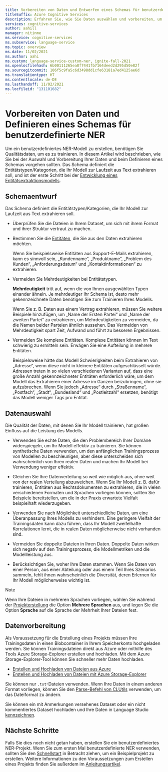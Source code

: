 ```yaml
---
title: Vorbereiten von Daten und Entwerfen eines Schemas für benutzerdefinierte NER
titleSuffix: Azure Cognitive Services
description: Erfahren Sie, wie Sie Daten auswählen und vorbereiten, um Projekte für benutzerdefinierte NER erfolgreich zu erstellen.
services: cognitive-services
author: aahill
manager: nitinme
ms.service: cognitive-services
ms.subservice: language-service
ms.topic: overview
ms.date: 11/02/2021
ms.author: aahi
ms.custom: language-service-custom-ner, ignite-fall-2021
ms.openlocfilehash: 6b00111265ea8f7441fb7164deed2d295d50e82f
ms.sourcegitcommit: 106f5c9fa5c6d3498dd1cfe63181a7ed4125ae6d
ms.translationtype: HT
ms.contentlocale: de-DE
ms.lasthandoff: 11/02/2021
ms.locfileid: "131101682"
---
```

# <a name="how-to-prepare-data-and-define-a-schema-for-custom-ner"></a>Vorbereiten von Daten und Definieren eines Schemas für benutzerdefinierte NER

Um ein benutzerdefiniertes NER-Modell zu erstellen, benötigen Sie Qualitätsdaten, um es zu trainieren. In diesem Artikel wird beschrieben, wie Sie bei der Auswahl und Vorbereitung Ihrer Daten und beim Definieren eines Schemas vorgehen sollten. Das Schema definiert die Entitätstypen/Kategorien, die Ihr Modell zur Laufzeit aus Text extrahieren soll, und ist der erste Schritt bei der [Entwicklung eines Entitätsextraktionsmodells](../overview.md#application-development-lifecycle).

## <a name="schema-design"></a>Schemaentwurf

Das Schema definiert die Entitätstypen/Kategorien, die Ihr Modell zur Laufzeit aus Text extrahieren soll.

* Überprüfen Sie die Dateien in Ihrem Dataset, um sich mit ihrem Format und ihrer Struktur vertraut zu machen.

* Bestimmen Sie die [Entitäten](../glossary.md#entity), die Sie aus den Daten extrahieren möchten.

    Wenn Sie beispielsweise Entitäten aus Support-E-Mails extrahieren, kann es sinnvoll sein, „Kundenname“, „Produktname“, „Problem des Kunden“, „Anforderungsdatum“ und „Kontaktinformationen“ zu extrahieren.

* Vermeiden Sie Mehrdeutigkeiten bei Entitätstypen.

    **Mehrdeutigkeit** tritt auf, wenn die von Ihnen ausgewählten Typen einander ähneln. Je mehrdeutiger Ihr Schema ist, desto mehr gekennzeichnete Daten benötigen Sie zum Trainieren Ihres Modells.

    Wenn Sie z. B. Daten aus einem Vertrag extrahieren, müssen Sie weitere Beispiele hinzufügen, um „Name der Ersten Partei“ und „Name der zweiten Partei“ zu extrahieren, um Mehrdeutigkeiten zu vermeiden, da die Namen beider Parteien ähnlich aussehen. Das Vermeiden von Mehrdeutigkeit spart Zeit, Aufwand und führt zu besseren Ergebnissen.

* Vermeiden Sie komplexe Entitäten. Komplexe Entitäten können im Text schwierig zu ermitteln sein. Erwägen Sie eine Aufteilung in mehrere Entitäten.

    Beispielsweise hätte das Modell Schwierigkeiten beim Extrahieren von „Adresse“, wenn diese nicht in kleinere Entitäten aufgeschlüsselt würde. Adressen treten in so vielen verschiedenen Varianten auf, dass eine große Anzahl gekennzeichneter Entitäten erforderlich wäre, um dem Modell das Extrahieren einer Adresse im Ganzen beizubringen, ohne sie aufzubrechen. Wenn Sie jedoch „Adresse“ durch „Straßenname“, „Postfach“, „Stadt“, „Bundesland“ und „Postleitzahl“ ersetzen, benötigt das Modell weniger Tags pro Entität.

## <a name="data-selection"></a>Datenauswahl

Die Qualität der Daten, mit denen Sie Ihr Modell trainieren, hat großen Einfluss auf die Leistung des Modells.

* Verwenden Sie echte Daten, die den Problembereich Ihrer Domäne widerspiegeln, um Ihr Modell effektiv zu trainieren. Sie können synthetische Daten verwenden, um den anfänglichen Trainingsprozess von Modellen zu beschleunigen, aber diese unterscheiden sich wahrscheinlich von Ihren realen Daten und machen Ihr Modell bei Verwendung weniger effektiv.

* Gleichen Sie Ihre Datenverteilung so weit wie möglich aus, ohne weit von der realen Verteilung abzuweichen. Wenn Sie Ihr Modell z. B. dafür trainieren, Entitäten aus Rechtsdokumenten zu extrahieren, die in vielen verschiedenen Formaten und Sprachen vorliegen können, sollten Sie Beispiele bereitstellen, um die in der Praxis erwartete Vielfalt beispielhaft wiederzugeben.

* Verwenden Sie nach Möglichkeit unterschiedliche Daten, um eine Überanpassung Ihres Modells zu verhindern. Eine geringere Vielfalt der Trainingsdaten kann dazu führen, dass Ihr Modell zweifelhafte Korrelationen lernt, die in realen Daten möglicherweise nicht vorhanden sind. 
 
* Vermeiden Sie doppelte Dateien in Ihren Daten. Doppelte Daten wirken sich negativ auf den Trainingsprozess, die Modellmetriken und die Modellleistung aus. 

* Berücksichtigen Sie, woher Ihre Daten stammen. Wenn Sie Daten von einer Person, aus einer Abteilung oder aus einem Teil Ihres Szenarios sammeln, fehlt ihnen wahrscheinlich die Diversität, deren Erlernen für Ihr Modell möglicherweise wichtig ist. 

> [!NOTE]
> Wenn Ihre Dateien in mehreren Sprachen vorliegen, wählen Sie während der [Projekterstellung](../quickstart.md) die Option **Mehrere Sprachen** aus, und legen Sie die Option **Sprache** auf die Sprache der Mehrheit Ihrer Dateien fest.

## <a name="data-preparation"></a>Datenvorbereitung

Als Voraussetzung für die Erstellung eines Projekts müssen Ihre Trainingsdaten in einen Blobcontainer in Ihrem Speicherkonto hochgeladen werden. Sie können Trainingsdateien direkt aus Azure oder mithilfe des Tools Azure Storage-Explorer erstellen und hochladen. Mit dem Azure Storage-Explorer-Tool können Sie schneller mehr Daten hochladen.  

* [Erstellen und Hochladen von Dateien aus Azure](/azure/storage/blobs/storage-quickstart-blobs-portal#create-a-container)
* [Erstellen und Hochladen von Dateien mit Azure Storage-Explorer](/azure/vs-azure-tools-storage-explorer-blobs)

Sie können nur `.txt`-Dateien verwenden. Wenn Ihre Daten in einem anderen Format vorliegen, können Sie den [Parse-Befehl von CLUtils](https://github.com/microsoft/CogSLanguageUtilities/blob/main/CLUtils/CogSLanguageUtilities.ViewLayer.CliCommands/Commands/ParseCommand/README.md) verwenden, um das Dateiformat zu ändern.

 Sie können ein mit Anmerkungen versehenes Dataset oder ein nicht kommentiertes Dataset hochladen und Ihre Daten in Language Studio [kennzeichnen](../how-to/tag-data.md). 
 
## <a name="next-steps"></a>Nächste Schritte

Falls Sie dies noch nicht getan haben, erstellen Sie ein benutzerdefiniertes NER-Projekt. Wenn Sie zum ersten Mal benutzerdefinierte NER verwenden, sollten Sie den [Schnellstart](../quickstart.md) in Betracht ziehen, um ein Beispielprojekt zu erstellen. Weitere Informationen zu den Voraussetzungen zum Erstellen eines Projekts finden Sie außerdem im [Anleitungsartikel](../how-to/create-project.md). 
